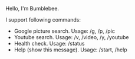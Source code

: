 Hello, I'm Bumblebee.

I support following commands:
 - Google picture search. Usage: /g, /p, /pic <search criteria>
 - Youtube search. Usage: /v, /video, /y, /youtube <search criteria>
 - Health check. Usage: /status
 - Help (show this message). Usage: /start, /help